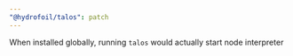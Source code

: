 ```yaml
---
"@hydrofoil/talos": patch
---
```


When installed globally, running `talos` would actually start node interpreter
